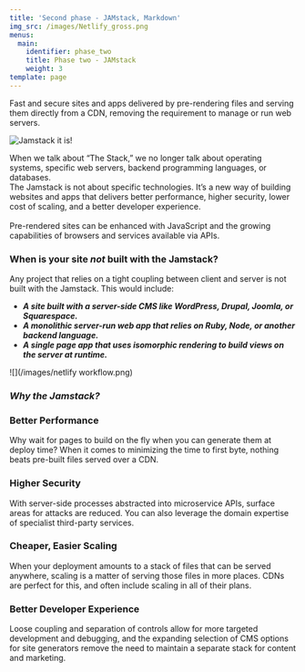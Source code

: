 ```yaml
---
title: 'Second phase - JAMstack, Markdown'
img_src: /images/Netlify_gross.png
menus:
  main:
    identifier: phase_two
    title: Phase two - JAMstack
    weight: 3
template: page
---
```

Fast and secure sites and apps delivered by pre-rendering files and serving them directly from a CDN, removing the requirement to manage or run web servers.

![Jamstack it is!](/images/jamstack-full-logo.svg "The Jamstack")

When we talk about “The Stack,” we no longer talk about operating systems, specific web servers, backend programming languages, or databases. \
The Jamstack is not about specific technologies. It’s a new way of building websites and apps that delivers better performance, higher security, lower cost of scaling, and a better developer experience.\
\
Pre-rendered sites can be enhanced with JavaScript and the growing capabilities of browsers and services available via APIs.

### When is your site *not* built with the Jamstack?

Any project that relies on a tight coupling between client and server is not built with the Jamstack. This would include:

* ***A site built with a server-side CMS like WordPress, Drupal, Joomla, or Squarespace.***
* ***A monolithic server-run web app that relies on Ruby, Node, or another backend language.***
* ***A single page app that uses isomorphic rendering to build views on the server at runtime.***

![](/images/netlify workflow.png)

### *Why the Jamstack?*

### Better Performance

Why wait for pages to build on the fly when you can generate them at deploy time? When it comes to minimizing the time to first byte, nothing beats pre-built files served over a CDN.

### Higher Security

With server-side processes abstracted into microservice APIs, surface areas for attacks are reduced. You can also leverage the domain expertise of specialist third-party services.

### Cheaper, Easier Scaling

When your deployment amounts to a stack of files that can be served anywhere, scaling is a matter of serving those files in more places. CDNs are perfect for this, and often include scaling in all of their plans.

### Better Developer Experience

Loose coupling and separation of controls allow for more targeted development and debugging, and the expanding selection of CMS options for site generators remove the need to maintain a separate stack for content and marketing.
